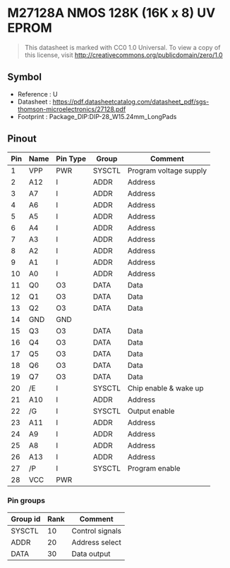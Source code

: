 # M27128A NMOS 128K (16K x 8) UV EPROM

> This datasheet is marked with CC0 1.0
> Universal. To view a copy of this license, visit
> http://creativecommons.org/publicdomain/zero/1.0

## Symbol

* Reference : U
* Datasheet : https://pdf.datasheetcatalog.com/datasheet_pdf/sgs-thomson-microelectronics/27128.pdf
* Footprint : Package_DIP:DIP-28_W15.24mm_LongPads

## Pinout

|Pin|Name|Pin Type|Group|Comment|
|---|---|---|---|---|
|1|VPP|PWR|SYSCTL|Program voltage supply|
|2|A12|I|ADDR|Address|
|3|A7|I|ADDR|Address|
|4|A6|I|ADDR|Address|
|5|A5|I|ADDR|Address|
|6|A4|I|ADDR|Address|
|7|A3|I|ADDR|Address|
|8|A2|I|ADDR|Address|
|9|A1|I|ADDR|Address|
|10|A0|I|ADDR|Address|
|11|Q0|O3|DATA|Data|
|12|Q1|O3|DATA|Data|
|13|Q2|O3|DATA|Data|
|14|GND|GND|||
|15|Q3|O3|DATA|Data|
|16|Q4|O3|DATA|Data|
|17|Q5|O3|DATA|Data|
|18|Q6|O3|DATA|Data|
|19|Q7|O3|DATA|Data|
|20|/E|I|SYSCTL|Chip enable & wake up|
|21|A10|I|ADDR|Address|
|22|/G|I|SYSCTL|Output enable|
|23|A11|I|ADDR|Address|
|24|A9|I|ADDR|Address|
|25|A8|I|ADDR|Address|
|26|A13|I|ADDR|Address|
|27|/P|I|SYSCTL|Program enable|
|28|VCC|PWR|||


### Pin groups

|Group id|Rank|Comment|
|---|---|---|
|SYSCTL|10|Control signals|
|ADDR|20|Address select|
|DATA|30|Data output|
